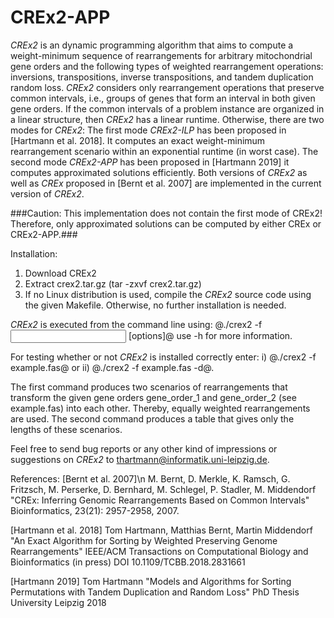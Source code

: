 # CREx2-APP
*CREx2* is an dynamic programming algorithm that aims to compute a weight-minimum sequence of rearrangements for arbitrary mitochondrial gene orders and the following types of weighted rearrangement operations: inversions, transpositions, inverse transpositions, and tandem duplication random loss. *CREx2* considers only rearrangement operations that preserve common intervals, i.e., groups of genes that form an interval in both given gene orders. If the common intervals of a problem instance are organized in a linear structure, then *CREx2* has a linear runtime. Otherwise, there are two modes for *CREx2*: The first mode *CREx2-ILP* has been proposed in [Hartmann et al. 2018]. It computes an exact weight-minimum rearrangement scenario within an exponential runtime (in worst case). The second mode *CREx2-APP* has been proposed in [Hartmann 2019] it computes approximated solutions efficiently. Both versions of *CREx2* as well as *CREx* proposed in [Bernt et al. 2007] are implemented in the current version of *CREx2*. 

###Caution: This implementation does not contain the first mode of CREx2! Therefore, only approximated solutions can be computed by either CREx or CREx2-APP.###

Installation:
1. Download CREx2
2. Extract crex2.tar.gz (tar -zxvf crex2.tar.gz)
3. If no Linux distribution is used, compile the *CREx2* source code using the given Makefile. Otherwise, no further installation is needed.

*CREx2* is executed from the command line using:
@./crex2 -f <input file> [options]@
use -h for more information. 

For testing whether or not *CREx2* is installed correctly enter:
i) @./crex2 -f example.fas@ or
ii) @./crex2 -f example.fas -d@.

The first command produces two scenarios of rearrangements that transform the given gene orders gene_order_1 and gene_order_2 (see example.fas) into each other. Thereby, equally weighted rearrangements are used. The second command produces a table that gives only the lengths of these scenarios.

Feel free to send bug reports or any other kind of impressions or suggestions on *CREx2* to thartmann@informatik.uni-leipzig.de.

References:
[Bernt et al. 2007]\n
M. Bernt, D. Merkle, K. Ramsch, G. Fritzsch, M. Perserke, D. Bernhard, M. Schlegel, P. Stadler, M. Middendorf
"CREx: Inferring Genomic Rearrangements Based on Common Intervals"
Bioinformatics, 23(21): 2957-2958, 2007. 

[Hartmann et al. 2018]
Tom Hartmann, Matthias Bernt, Martin Middendorf
"An Exact Algorithm for Sorting by Weighted Preserving Genome Rearrangements"
IEEE/ACM Transactions on Computational Biology and Bioinformatics (in press)
DOI 10.1109/TCBB.2018.2831661

[Hartmann 2019]
Tom Hartmann
"Models and Algorithms for Sorting Permutations with Tandem Duplication and Random Loss"
PhD Thesis
University Leipzig 2018
